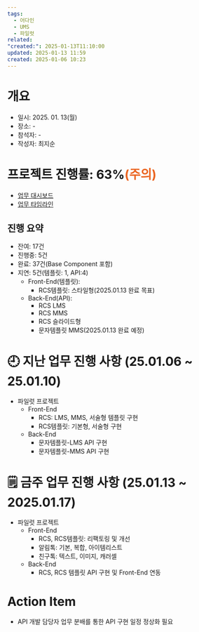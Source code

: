 ```yaml
---
tags:
  - 어다인
  - UMS
  - 파일럿
related: 
"created:": 2025-01-13T11:10:00
updated: 2025-01-13 11:59
created: 2025-01-06 10:23
---
```

# 개요
- 일시: 2025. 01. 13(월)
- 장소: -
- 참석자: -
- 작성자: 최지순

# 프로젝트 진행률:  63%<span style="color:#eb6420;">(주의)</span>
- [업무 대시보드](https://umspilot.dooray.com/task/3964562634159720630?contentsType=dashboard)
- [업무 타임라인](https://umspilot.dooray.com/task/3964562634159720630?contentsType=timeline)
## 진행 요약
- 잔여: 17건
- 진행중: 5건
- 완료: 37건(Base Component 포함)
- 지연: 5건(템플릿: 1, API:4)
	- Front-End(템플릿):
		- RCS템플릿: 스타일형(2025.01.13 완료 목표)
	- Back-End(API):
		- RCS LMS
		- RCS MMS
		- RCS 슬라이드형
		- 문자템플릿 MMS(2025.01.13 완료 예정)

# 🕘 지난 업무 진행 사항 (25.01.06 ~ 25.01.10)
- 파일럿 프로젝트
    - Front-End
        - RCS: LMS, MMS, 서술형 템플릿 구현
        - RCS템플릿:  기본형, 서술형 구현
    - Back-End
        - 문자템플릿-LMS API 구현
        - 문자템플릿-MMS API 구현

# 🗒️ 금주 업무 진행 사항 (25.01.13 ~ 2025.01.17)
- 파일럿 프로젝트
    - Front-End
        - RCS, RCS템플릿: 리팩토링 및 개선
        - 알림톡: 기본, 복합, 아이템리스트
        - 친구톡: 텍스트, 이미지, 캐러셀
    - Back-End
        - RCS, RCS 템플릿 API 구현 및 Front-End 연동


# Action Item
- API 개발 담당자 업무 분배를 통한 API 구현 일정 정상화 필요